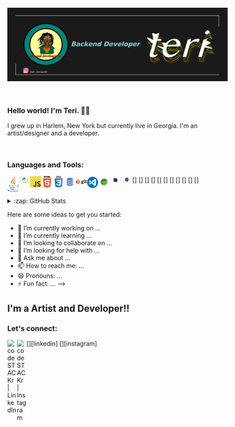 ![](banner.png)

<br>

### Hello world! I'm Teri. 👋🏿

I grew up in Harlem, New York but currently live in Georgia. I'm an artist/designer and a developer.

<br>

### Languages and Tools:

[<img align="left" alt="Java" width="26px" src="images/java.png" />]
[<img align="left" alt="Python" width="26px" src="images/python.png" />]
[<img align="left" alt="JavaScript" width="26px" src="images/js.png" />]
[<img align="left" alt="HTML5" width="26px" src="images/html.png" />]
[<img align="left" alt="CSS3" width="26px" src="images/css.png" />]
[<img align="left" alt="SQL" width="26px" src="images/sql.png" />]
[<img align="left" alt="Git" width="26px" src="images/git.png" />]
[<img align="left" alt="Visual Studio Code" width="26px" src="images/vscode.png" />]
[<img align="left" alt="Spring" width="26px" src="images/spring.png" />]
[<img align="left" alt="Intellij" width="26px" src="images/intelliji.png" />]
[<img align="left" alt="Eclipse" width="26px" src="images/eclipse.png" />]

<br />
<details>
  <summary>:zap: GitHub Stats</summary>
  [![GitHub stats](https://github-readme-stats.vercel.app/api?username=artreimagined)](https://github.com/anuraghazra/github-readme-stats)
</details>

Here are some ideas to get you started:

- 🔭 I’m currently working on ...
- 🌱 I’m currently learning ...
- 👯 I’m looking to collaborate on ...
- 🤔 I’m looking for help with ...
- 💬 Ask me about ...
- 📫 How to reach me: ...
- 😄 Pronouns: ...
- ⚡ Fun fact: ...
  -->

## I'm a Artist and Developer!!

### Let's connect:

[<img align="left" alt="codeSTACKr | LinkedIn" width="22px" src="https://cdn.jsdelivr.net/npm/simple-icons@v3/icons/linkedin.svg" />][linkedin]
[<img align="left" alt="codeSTACKr | Instagram" width="22px" src="https://cdn.jsdelivr.net/npm/simple-icons@v3/icons/instagram.svg" />][instagram]

<br />
<br />
